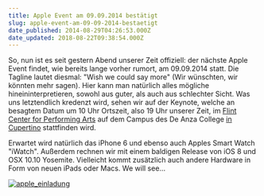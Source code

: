 ```yaml
---
title: Apple Event am 09.09.2014 bestätigt
slug: apple-event-am-09-09-2014-bestaetigt
date_published: 2014-08-29T04:26:53.000Z
date_updated: 2018-08-22T09:38:54.000Z
---
```


So, nun ist es seit gestern Abend unserer Zeit offiziell: der nächste Apple Event findet, wie bereits lange vorher rumort, am 09.09.2014 statt. Die Tagline lautet diesmal: "Wish we could say more" (Wir wünschten, wir könnten mehr sagen). Hier kann man natürlich alles mögliche hineininterpretieren, sowohl aus guter, als auch aus schlechter Sicht. Was uns letztendlich kredenzt wird, sehen wir auf der Keynote, welche an besagtem Datum um 10 Uhr Ortszeit, also 19 Uhr unserer Zeit, im [Flint Center for Performing Arts](http://www.flintcenter.com/) auf dem Campus des De Anza College [in Cupertino](https://www.google.de/maps/preview?gl=de&amp;hq=flint+Center+for+the+Performing+Arts+cupertino&amp;daddr=21250+Stevens+Creek+Blvd,+Cupertino,+CA+95014,+Vereinigte+Staaten&amp;panel=1&amp;f=d&amp;fb=1&amp;geocode=FVB7OQIdlbe5-CnnfYyeUbSPgDE9v8JYKp2l6Q&amp;cid=16836035587197812541) stattfinden wird.

Erwartet wird natürlich das iPhone 6 und ebenso auch Apples Smart Watch "iWatch". Außerdem rechnen wir mit einem baldigen Release von iOS 8 und OSX 10.10 Yosemite. Vielleicht kommt zusätzlich auch andere Hardware in Form von neuen iPads oder Macs. We will see...

[![apple_einladung](//picdump.thafaker.de/2014/08/apple_einladung-580x501.jpg)](__GHOST_URL__/apple-event-am-09-09-2014-bestaetigt/apple_einladung/)
